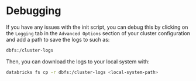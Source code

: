 # Debugging

If you have any issues with the init script, you can debug this by clicking on
the `Logging` tab in the `Advanced Options` section of your cluster
configuration and add a path to save the logs to such as:

```sh
dbfs:/cluster-logs
```

Then, you can download the logs to your local system with:

```sh
databricks fs cp -r dbfs:/cluster-logs <local-system-path>
```
